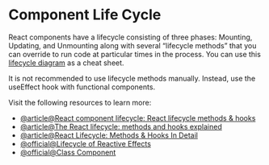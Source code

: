 # Component Life Cycle

React components have a lifecycle consisting of three phases: Mounting, Updating, and Unmounting along with several “lifecycle methods” that you can override to run code at particular times in the process. You can use this [lifecycle diagram](https://projects.wojtekmaj.pl/react-lifecycle-methods-diagram/) as a cheat sheet.

It is not recommended to use lifecycle methods manually. Instead, use the useEffect hook with functional components.

Visit the following resources to learn more:

- [@article@React component lifecycle: React lifecycle methods & hooks](https://tsh.io/blog/react-component-lifecycle-methods-vs-hooks/)
- [@article@The React lifecycle: methods and hooks explained](https://retool.com/blog/the-react-lifecycle-methods-and-hooks-explained#react-hooks-and-the-component-lifecycle)
- [@article@React Lifecycle: Methods & Hooks In Detail](https://www.bairesdev.com/blog/react-lifecycle-methods-hooks/)
- [@official@Lifecycle of Reactive Effects](https://react.dev/learn/lifecycle-of-reactive-effectsv)
- [@official@Class Component](https://react.dev/reference/react/Component)